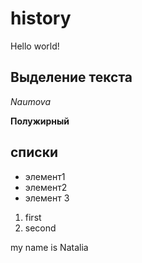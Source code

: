 # history

Hello world!

## Выделение текста
*Naumova*

**Полужирный**

## списки

* элемент1
* элемент2
* элемент 3

1. first
2. second

my name is Natalia